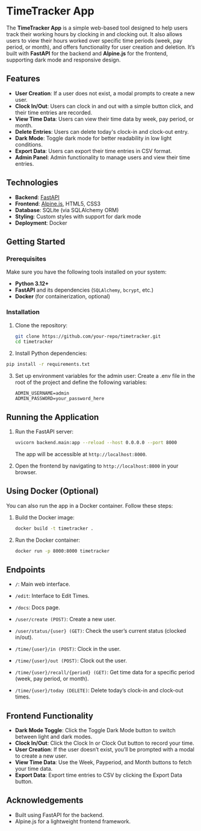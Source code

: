 # TimeTracker App

The **TimeTracker App** is a simple web-based tool designed to help users track their working hours by clocking in and clocking out. It also allows users to view their hours worked over specific time periods (week, pay period, or month), and offers functionality for user creation and deletion. It’s built with **FastAPI** for the backend and **Alpine.js** for the frontend, supporting dark mode and responsive design.

## Features

- **User Creation**: If a user does not exist, a modal prompts to create a new user.
- **Clock In/Out**: Users can clock in and out with a simple button click, and their time entries are recorded.
- **View Time Data**: Users can view their time data by week, pay period, or month.
- **Delete Entries**: Users can delete today's clock-in and clock-out entry.
- **Dark Mode**: Toggle dark mode for better readability in low light conditions.
- **Export Data**: Users can export their time entries in CSV format.
- **Admin Panel**: Admin functionality to manage users and view their time entries.

## Technologies

- **Backend**: [FastAPI](https://fastapi.tiangolo.com/)
- **Frontend**: [Alpine.js](https://alpinejs.dev/), HTML5, CSS3
- **Database**: SQLite (via SQLAlchemy ORM)
- **Styling**: Custom styles with support for dark mode
- **Deployment**: Docker

## Getting Started

### Prerequisites

Make sure you have the following tools installed on your system:

- **Python 3.12+**
- **FastAPI** and its dependencies (`SQLAlchemy`, `bcrypt`, etc.)
- **Docker** (for containerization, optional)

### Installation

1. Clone the repository:

   ```bash
   git clone https://github.com/your-repo/timetracker.git
   cd timetracker
2.	Install Python dependencies:
   ```bash
   pip install -r requirements.txt
   ```
3.	Set up environment variables for the admin user:
    Create a .env file in the root of the project and define the following variables:
    ```
    ADMIN_USERNAME=admin
    ADMIN_PASSWORD=your_password_here
    ```

## Running the Application

1.	Run the FastAPI server:
    ```bash
    uvicorn backend.main:app --reload --host 0.0.0.0 --port 8000
    ```
    The app will be accessible at `http://localhost:8000`.

2.	Open the frontend by navigating to `http://localhost:8000` in your browser.

## Using Docker (Optional)

You can also run the app in a Docker container. Follow these steps:

1.	Build the Docker image:
    ```bash
    docker build -t timetracker .
    ```
2.	Run the Docker container:
    ```bash
    docker run -p 8000:8000 timetracker
    ```

## Endpoints

- `/`: Main web interface.
- `/edit`: Interface to Edit Times.
- `/docs`: Docs page.

- `/user/create (POST)`: Create a new user.
- `/user/status/{user} (GET)`: Check the user’s current status (clocked in/out).
- `/time/{user}/in (POST)`: Clock in the user.
- `/time/{user}/out (POST)`: Clock out the user.
- `/time/{user}/recall/{period} (GET)`: Get time data for a specific period (week, pay period, or month).
- `/time/{user}/today (DELETE)`: Delete today’s clock-in and clock-out times.

## Frontend Functionality

- **Dark Mode Toggle**: Click the Toggle Dark Mode button to switch between light and dark modes.
- **Clock In/Out**: Click the Clock In or Clock Out button to record your time.
- **User Creation**: If the user doesn’t exist, you’ll be prompted with a modal to create a new user.
- **View Time Data**: Use the Week, Payperiod, and Month buttons to fetch your time data.
- **Export Data**: Export time entries to CSV by clicking the Export Data button.

## Acknowledgements

- Built using FastAPI for the backend.
- Alpine.js for a lightweight frontend framework.